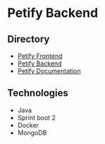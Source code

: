 # Petify Backend
## Directory
* [Petify Frontend](https://github.com/vampirekun/petify-frontend)
* [Petify Backend](https://github.com/vampirekun/petify-backend)
* [Petify Documentation](https://github.com/vampirekun/petify-docs)

## Technologies
* Java
* Sprint boot 2
* Docker
* MongoDB
